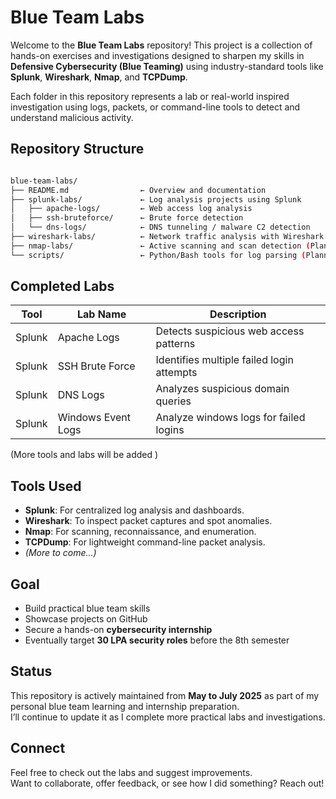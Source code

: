 # Blue Team Labs

Welcome to the **Blue Team Labs** repository! This project is a collection of hands-on exercises and investigations designed to sharpen my skills in **Defensive Cybersecurity (Blue Teaming)** using industry-standard tools like **Splunk**, **Wireshark**, **Nmap**, and **TCPDump**.

Each folder in this repository represents a lab or real-world inspired investigation using logs, packets, or command-line tools to detect and understand malicious activity.

## Repository Structure

```bash

blue-team-labs/
├── README.md                ← Overview and documentation
├── splunk-labs/             ← Log analysis projects using Splunk
│   ├── apache-logs/         ← Web access log analysis
│   ├── ssh-bruteforce/      ← Brute force detection
│   └── dns-logs/            ← DNS tunneling / malware C2 detection
├── wireshark-labs/          ← Network traffic analysis with Wireshark (In working...)
├── nmap-labs/               ← Active scanning and scan detection (Planned)
└── scripts/                 ← Python/Bash tools for log parsing (Planned)
```
## Completed Labs

| Tool        | Lab Name            | Description                                     |
|-------------|---------------------|-------------------------------------------------|
| Splunk      | Apache Logs         | Detects suspicious web access patterns          |
| Splunk      | SSH Brute Force     | Identifies multiple failed login attempts       |
| Splunk      | DNS Logs            | Analyzes suspicious domain queries              |
| Splunk      | Windows Event Logs  | Analyze windows logs for failed logins          |

(More tools and labs will be added )

## Tools Used

- **Splunk**: For centralized log analysis and dashboards.
- **Wireshark**: To inspect packet captures and spot anomalies.
- **Nmap**: For scanning, reconnaissance, and enumeration.
- **TCPDump**: For lightweight command-line packet analysis.
- *(More to come...)*

## Goal

- Build practical blue team skills
- Showcase projects on GitHub
- Secure a hands-on **cybersecurity internship**
- Eventually target **30 LPA security roles** before the 8th semester

## Status

This repository is actively maintained from **May to July 2025** as part of my personal blue team learning and internship preparation.  
I’ll continue to update it as I complete more practical labs and investigations.

## Connect

Feel free to check out the labs and suggest improvements.  
Want to collaborate, offer feedback, or see how I did something? Reach out!
